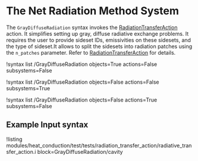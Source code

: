 # The Net Radiation Method System

The `GrayDiffuseRadiation` syntax invokes the
[RadiationTransferAction](/RadiationTransferAction.md) action. It simplifies setting up
gray, diffuse radiative exchange problems. It requires the user to provide sideset IDs,
emissivities on these sidesets, and the type of sideset.It allows to split the sidesets
into radiation patches using the `n_patches` parameter.
Refer to [RadiationTransferAction](/RadiationTransferAction.md) for details.

!syntax list /GrayDiffuseRadiation objects=True actions=False subsystems=False

!syntax list /GrayDiffuseRadiation objects=False actions=False subsystems=True

!syntax list /GrayDiffuseRadiation objects=False actions=True subsystems=False

## Example Input syntax

!listing modules/heat_conduction/test/tests/radiation_transfer_action/radiative_transfer_action.i
block=GrayDiffuseRadiation/cavity
